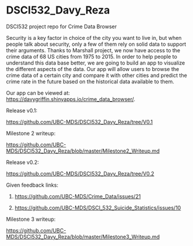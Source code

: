 # DSCI532_Davy_Reza
DSCI532 project repo for Crime Data Browser

Security is a key factor in choice of the city you want to live in, but when people talk about security, only a few of them rely on solid data to support their arguments. Thanks to Marshall project, we now have access to the crime data of 68 US cities from 1975 to 2015. In order to help people to understand this data base better, we are going to build an app to visualize the different aspects of the data. Our app will allow users to browse the crime data of a certain city and compare it with other cities and predict the crime rate in the future based on the historical data available to them.

Our app can be viewed at: https://davygriffin.shinyapps.io/crime_data_browser/.

Release v0.1:

https://github.com/UBC-MDS/DSCI532_Davy_Reza/tree/V0.1


Milestone 2 writeup:

https://github.com/UBC-MDS/DSCI532_Davy_Reza/blob/master/Milestone2_Writeup.md

Release v0.2:

https://github.com/UBC-MDS/DSCI532_Davy_Reza/tree/V0.2

Given feedback links:

1. https://github.com/UBC-MDS/Crime_Data/issues/21

2. https://github.com/UBC-MDS/DSCI_532_Suicide_Statistics/issues/10

Milestone 3 writeup:

https://github.com/UBC-MDS/DSCI532_Davy_Reza/blob/master/Milestone3_Writeup.md

